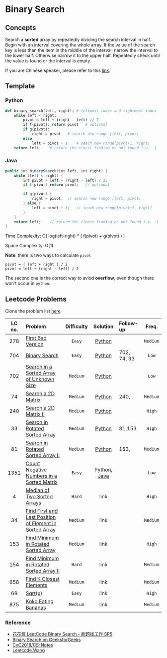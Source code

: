 # Binary Search

## Concepts

Search a **sorted** array by repeatedly dividing the search interval in half. Begin with an interval covering the whole array. If the value of the search key is less than the item in the middle of the interval, narrow the interval to the lower half. Otherwise narrow it to the upper half. Repeatedly check until the value is found or the interval is empty.

If you are Chinese speaker, please refer to this [link](https://www.youtube.com/watch?v=v57lNF2mb_s).

## Template

### Python

```python
def binary_search(left, right): # leftmost index and rightmost index
    while left < right:
        pivot = left + (right - left) // 2
        if f(pivot): return pivot   # optional
        if g(pivot):
            right = pivot   # search new range [left, pivot)
        else
            left = pivot + 1    # seach new range[pivot+1, right]
    return left     # return the cloest finding or not found i.e. -1
```

### Java

```java
public int binarySearch(int left, int right) {
    while (left < right) {
        int pivot = left + (right - left) / 2;
        if f(pivot) return pivot;   // optional

        if g(pivot) {
            right = pivot;  // search new range [left, pivot)
        } else {
            left = pivot + 1;   // seach new range[pivot+1, right]
        }
    }
    return left;    // return the cloest finding or not found i.e. -1
}

```

Time Complexity: O( log(left-right) \* ( f(pivot) + g(pivot) ) )

Space Complexity: O(1)

**Note**: there is two ways to calculate `pivot`

```
pivot = ( left + right ) / 2
pivot = left + (right - left) / 2
```

The second one is the correct way to aviod **overflow**, even though there won't occur in `python`.

## Leetcode Problems

Clone the problem list [here](https://leetcode.com/list/xicd2ynj)

| LC no. | Problem                                                                                                                                           | Difficulty |                                 Solution                                  | Follow-up   |  Freq.   |
| :----: | :------------------------------------------------------------------------------------------------------------------------------------------------ | :--------: | :-----------------------------------------------------------------------: | :---------- | :------: |
|  278   | [First Bad Version](https://leetcode.com/problems/first-bad-version/)                                                                             |   `Easy`   |             [Python](./python/binarySearch_1stBadVersion.py)              |             | `Medium` |
|  704   | [Binary Search](https://leetcode.com/problems/binary-search/)                                                                                     |   `Easy`   |                    [Python](./python/binarySearch.py)                     | 702, 74, 33 |  `Low`   |
|  702   | [Search in a Sorted Array of Unknown Size](https://leetcode.com/problems/search-in-a-sorted-array-of-unknown-size/)                               |  `Medium`  |              [Python](./python/binarySearch_unknown_size.py)              |             |  `Low`   |
|   74   | [Search a 2D Matrix](https://leetcode.com/problems/search-a-2d-matrix/)                                                                           |  `Medium`  |                 [Python](./python/binarySearch_matrix.py)                 | 240,        | `Medium` |
|  240   | [Search a 2D Matrix II](https://leetcode.com/problems/search-a-2d-matrix-ii/)                                                                     |  `Medium`  |                [Python](./python/binarySearch_matrixII.py)                |             |  `High`  |
|   33   | [Search in Rotated Sorted Array](https://leetcode.com/problems/search-in-rotated-sorted-array/)                                                   |  `Medium`  |             [Python](./python/binarySearch_rotated_array.py)              | 81,153      |  `High`  |
|   81   | [Search in Rotated Sorted Array II](https://leetcode.com/problems/search-in-rotated-sorted-array-ii/)                                             |  `Medium`  |            [Python](./python/binarySearch_rotated_arrayII.py)             | 153,        | `Medium` |
|  1351  | [Count Negative Numbers in a Sorted Matrix](https://leetcode.com/problems/count-negative-numbers-in-a-sorted-matrix/)                             |   `Easy`   | [Python](./python/count_negatives.py), [Java](./java/CountNegatives.java) |             |  `Low`   |
|   4    | [Median of Two Sorted Arrays](https://leetcode.com/problems/median-of-two-sorted-arrays/)                                                         |   `Hard`   |                                   link                                    |             |  `High`  |
|   34   | [Find First and Last Position of Element in Sorted Array](https://leetcode.com/problems/find-first-and-last-position-of-element-in-sorted-array/) |  `Medium`  |                                   link                                    |             | `Medium` |
|  153   | [Find Minimum in Rotated Sorted Array](https://leetcode.com/problems/find-minimum-in-rotated-sorted-array/)                                       |  `Medium`  |                                   link                                    |             |  `High`  |
|  154   | [Find Minimum in Rotated Sorted Array II](https://leetcode.com/problems/find-minimum-in-rotated-sorted-array-ii/)                                 |   `Hard`   |                                   link                                    |             | `Medium` |
|  658   | [Find K Closest Elements](https://leetcode.com/problems/find-k-closest-elements/)                                                                 |  `Medium`  |                                   link                                    |             | `Medium` |
|   69   | [Sqrt(x)](https://leetcode.com/problems/sqrtx/)                                                                                                   |   `Easy`   |                                   link                                    |             |  `High`  |
|  875   | [Koko Eating Bananas](https://leetcode.com/problems/koko-eating-bananas/)                                                                         |  `Medium`  |                                   link                                    |             | `Medium` |

### Reference

- [花花酱 LeetCode Binary Search - 刷题找工作 SP5](https://zxi.mytechroad.com/blog/sp/sp5-binary-search/)
- [Binary Search on GeeksforGeeks](https://www.geeksforgeeks.org/binary-search/)
- [CyC2018/CS-Notes](https://github.com/CyC2018/CS-Notes/blob/master/notes/Leetcode%20题解%20-%20二分查找.md)
- [Leetcode.Wang](https://leetcode.wang)
